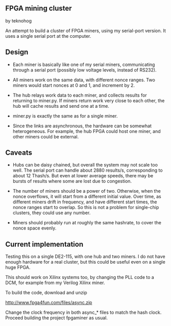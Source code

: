 FPGA mining cluster
-------------------

by teknohog

An attempt to build a cluster of FPGA miners, using my serial-port
version. It uses a single serial port at the computer.


Design
------

* Each miner is basically like one of my serial miners, communicating
  through a serial port (possibly low voltage levels, instead of
  RS232).

* All miners work on the same data, with different nonce ranges. Two
  miners would start nonces at 0 and 1, and increment by 2.

* The hub relays work data to each miner, and collects results for
  returning to miner.py. If miners return work very close to each
  other, the hub will cache results and send one at a time.
 
* miner.py is exactly the same as for a single miner.

* Since the links are asynchronous, the hardware can be somewhat
  heterogeneous. For example, the hub FPGA could host one miner, and
  other miners could be external.

Caveats
-------

* Hubs can be daisy chained, but overall the system may not scale too
  well. The serial port can handle about 2880 results/s, corresponding
  to about 12 Thash/s. But even at lower average speeds, there may be
  bursts of results where some are lost due to congestion.

* The number of miners should be a power of two. Otherwise, when the
  nonce overflows, it will start from a different initial value. Over
  time, as different miners drift in frequency, and have different
  start times, the nonce ranges start to overlap. So this is not a
  problem for single-chip clusters, they could use any number.

* Miners should probably run at roughly the same hashrate, to cover
  the nonce space evenly.


Current implementation
----------------------

Testing this on a single DE2-115, with one hub and two miners. I do
not have enough hardware for a real cluster, but this could be useful
even on a single huge FPGA.

This should work on Xilinx systems too, by changing the PLL code to a
DCM, for example from my Verilog Xilinx miner.

To build the code, download and unzip

http://www.fpga4fun.com/files/async.zip

Change the clock frequency in both async_* files to match the hash
clock. Proceed building the project fpgaminer as usual.

